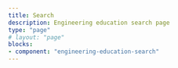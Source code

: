 ```yaml
---
title: Search
description: Engineering education search page
type: "page"
# layout: "page"
blocks:
- component: "engineering-education-search"
---
```

